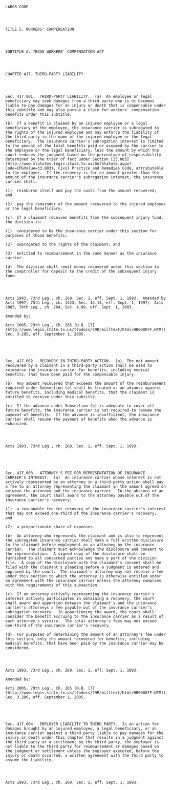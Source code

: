 ﻿
    
    
    	
    					
    
    
    LABOR CODE
    
      
    
    
    TITLE 5. WORKERS' COMPENSATION
    
      
    
    
    SUBTITLE A. TEXAS WORKERS' COMPENSATION ACT
    
      
    
    
    CHAPTER 417. THIRD-PARTY LIABILITY
    
      
    
    
    Sec. 417.001.  THIRD-PARTY LIABILITY.  (a)  An employee or legal beneficiary may seek damages from a third party who is or becomes liable to pay damages for an injury or death that is compensable under this subtitle and may also pursue a claim for workers' compensation benefits under this subtitle.
    
    (b)  If a benefit is claimed by an injured employee or a legal beneficiary of the employee, the insurance carrier is subrogated to the rights of the injured employee and may enforce the liability of the third party in the name of the injured employee or the legal beneficiary.  The insurance carrier's subrogation interest is limited to the amount of the total benefits paid or assumed by the carrier to the employee or the legal beneficiary, less the amount by which the court reduces the judgment based on the percentage of responsibility determined by the trier of fact under Section [33.003](http://www.statutes.legis.state.tx.us/GetStatute.aspx?Code=CP&Value=33.003), Civil Practice and Remedies Code, attributable to the employer.  If the recovery is for an amount greater than the amount of the insurance carrier's subrogation interest, the insurance carrier shall:
    
    (1)  reimburse itself and pay the costs from the amount recovered;  and
    
    (2)  pay the remainder of the amount recovered to the injured employee or the legal beneficiary.
    
    (c)  If a claimant receives benefits from the subsequent injury fund, the division is:
    
    (1)  considered to be the insurance carrier under this section for purposes of those benefits;
    
    (2)  subrogated to the rights of the claimant; and
    
    (3)  entitled to reimbursement in the same manner as the insurance carrier.
    
    (d)  The division shall remit money recovered under this section to the comptroller for deposit to the credit of the subsequent injury fund.
    
    
    
    
    Acts 1993, 73rd Leg., ch. 269, Sec. 1, eff. Sept. 1, 1993.  Amended by Acts 1997, 75th Leg., ch. 1423, Sec. 12.13, eff. Sept. 1, 1997;  Acts 2003, 78th Leg., ch. 204, Sec. 4.09, eff. Sept. 1, 2003.
    
    Amended by: 
    
    Acts 2005, 79th Leg., Ch. 265 (H.B. [7](http://www.legis.state.tx.us/tlodocs/79R/billtext/html/HB00007F.HTM)), Sec. 3.285, eff. September 1, 2005.
    
    
    
    
    
    Sec. 417.002.  RECOVERY IN THIRD-PARTY ACTION.  (a)  The net amount recovered by a claimant in a third-party action shall be used to reimburse the insurance carrier for benefits, including medical benefits, that have been paid for the compensable injury.
    
    (b)  Any amount recovered that exceeds the amount of the reimbursement required under Subsection (a) shall be treated as an advance against future benefits, including medical benefits, that the claimant is entitled to receive under this subtitle.
    
    (c)  If the advance under Subsection (b) is adequate to cover all future benefits, the insurance carrier is not required to resume the payment of benefits.  If the advance is insufficient, the insurance carrier shall resume the payment of benefits when the advance is exhausted.
    
    
    
    
    Acts 1993, 73rd Leg., ch. 269, Sec. 1, eff. Sept. 1, 1993.
    
    
    
    
    
    Sec. 417.003.  ATTORNEY'S FEE FOR REPRESENTATION OF INSURANCE CARRIER'S INTEREST.  (a)  An insurance carrier whose interest is not actively represented by an attorney in a third-party action shall pay a fee to an attorney representing the claimant in the amount agreed on between the attorney and the insurance carrier.  In the absence of an agreement, the court shall award to the attorney payable out of the insurance carrier's recovery:
    
    (1)  a reasonable fee for recovery of the insurance carrier's interest that may not exceed one-third of the insurance carrier's recovery;  and
    
    (2)  a proportionate share of expenses.
    
    (b)  An attorney who represents the claimant and is also to represent the subrogated insurance carrier shall make a full written disclosure to the claimant before employment as an attorney by the insurance carrier.  The claimant must acknowledge the disclosure and consent to the representation.  A signed copy of the disclosure shall be furnished to all concerned parties and made a part of the division file.  A copy of the disclosure with the claimant's consent shall be filed with the claimant's pleading before a judgment is entered and approved by the court.  The claimant's attorney may not receive a fee under this section to which the attorney is otherwise entitled under an agreement with the insurance carrier unless the attorney complies with the requirements of this subsection.
    
    (c)  If an attorney actively representing the insurance carrier's interest actively participates in obtaining a recovery, the court shall award and apportion between the claimant's and the insurance carrier's attorneys a fee payable out of the insurance carrier's subrogation recovery.  In apportioning the award, the court shall consider the benefit accruing to the insurance carrier as a result of each attorney's service.  The total attorney's fees may not exceed one-third of the insurance carrier's recovery.
    
    (d)  For purposes of determining the amount of an attorney's fee under this section, only the amount recovered for benefits, including medical benefits, that have been paid by the insurance carrier may be considered.
    
    
    
    
    Acts 1993, 73rd Leg., ch. 269, Sec. 1, eff. Sept. 1, 1993.
    
    Amended by: 
    
    Acts 2005, 79th Leg., Ch. 265 (H.B. [7](http://www.legis.state.tx.us/tlodocs/79R/billtext/html/HB00007F.HTM)), Sec. 3.286, eff. September 1, 2005.
    
    
    
    
    
    Sec. 417.004.  EMPLOYER LIABILITY TO THIRD PARTY.  In an action for damages brought by an injured employee, a legal beneficiary, or an insurance carrier against a third party liable to pay damages for the injury or death under this chapter that results in a judgment against the third party or a settlement by the third party, the employer is not liable to the third party for reimbursement or damages based on the judgment or settlement unless the employer executed, before the injury or death occurred, a written agreement with the third party to assume the liability.
    
    
    
    
    Acts 1993, 73rd Leg., ch. 269, Sec. 1, eff. Sept. 1, 1993.
    
    
    
    
    				
